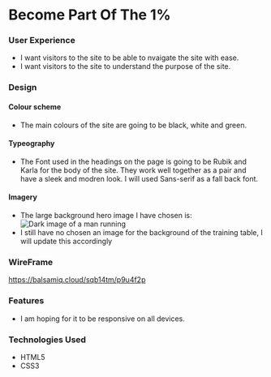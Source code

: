 # Become Part Of The 1% #

### User Experience ###
- I want visitors to the site to be able to nvaigate the site with ease.
- I want visitors to the site to understand the purpose of the site.

### Design ###
#### Colour scheme ####
- The main colours of the site are going to be black, white and green.

#### Typeography ####
- The Font used in the headings on the page is going to be Rubik and Karla for the body of the site. They 
work well together as a pair and have a sleek and modren look. I will used Sans-serif as a fall back font. 

#### Imagery ####
 - The large background hero image I have chosen is:
![Dark image of a man running]()
 - I still have no chosen an image for the background of the training table, I will update this accordingly 

### WireFrame ###
https://balsamiq.cloud/sqb14tm/p9u4f2p


### Features ####
- I am hoping for it to be responsive on all devices. 

### Technologies Used ###
- HTML5
- CSS3





